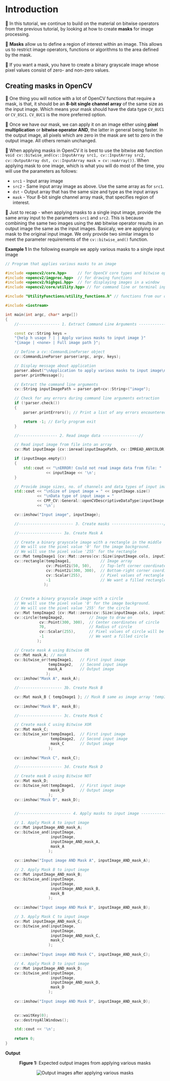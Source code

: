 # Introduction

:notebook_with_decorative_cover: In this tutorial, we continue to build on the material on bitwise operators from the previous tutorial, by looking at how to create **masks** for image processing.

:notebook_with_decorative_cover: **Masks** allow us to define a region of interest within an image. This allows us to restrict image operators, functions or algorithms to the area defined by the mask.

:notebook_with_decorative_cover: If you want a mask, you have to create a binary grayscale image whose pixel values consist of zero- and non-zero values.

## Creating masks in OpenCV

:notebook_with_decorative_cover: One thing you will notice with a lot of OpenCV functions that require a mask, is that, it should be an **8-bit single channel array** of the same size as the input image. Which means your mask should have the data type `CV_8UC1` or `CV_8SC1`. `CV_8UC1` is the more preferred option.

:notebook_with_decorative_cover: Once we have our mask, we can apply it on an image either using **pixel multiplication** or **bitwise operator AND**, the latter in general being faster. In the output image, all pixels which are zero in the mask are set to zero in the output image. All others remain unchanged.

:notebook_with_decorative_cover: When applying masks in OpenCV it is best to use the bitwise `AND` function `void cv::bitwise_and(cv::InputArray src1, cv::InputArray src2, cv::OutputArray dst, cv::InputArray mask = cv::noArray())`. When applying mask to one image, which is what you will do most of the time, you will use the parameters as follows:

* `src1` - Input array image
* `src2` - Same input array image as above. Use the same array as for `src1`.
* `dst` - Output array that has the same size and type as the input arrays
* `mask` - Your 8-bit single channel array mask, that specifies region of interest.

:notebook_with_decorative_cover: Just to recap - when applying masks to a single input image, provide the same array input to the parameters `src1` and `src2`. This is because combining the same two images using the `AND` bitwise operator results in an output image the same as the input images. Basicaly, we are applying our mask to the original input image. We only provide two similar images to meet the parameter requirements of the `cv::bitwise_and()` function. 

**Example 1** In the following example we apply various masks to a single input image

```c++
// Program that applies various masks to an image

#include <opencv2/core.hpp>     // for OpenCV core types and bitwise operators
#include <opencv2/imgproc.hpp>  // for drawing functions
#include <opencv2/highgui.hpp>  // for displaying images in a window
#include <opencv2/core/utility.hpp> // for command line or terminal inputs

#include "UtilityFunctions/utility_functions.h" // functions from our own library

#include <iostream>

int main(int argc, char* argv[])
{
    //------------------ 1. Extract Command Line Arguments --------------//

    const cv::String keys = 
    "{help h usage ? | | Apply various masks to input image }"
    "{image | <none> | Full image path }";  

    // Define a cv::CommandLineParser object
    cv::CommandLineParser parser(argc, argv, keys);

    // Display message about application
    parser.about("\nApplication to apply various masks to input image\n");
    parser.printMessage();

    // Extract the command line arguments
    cv::String inputImagePath = parser.get<cv::String>("image");

    // Check for any errors during command line arguments extraction
    if (!parser.check())
    {
        parser.printErrors(); // Print a list of any errors encountered

        return -1; // Early program exit
    }

    //----------------- 2. Read image data ----------------//

    // Read input image from file into an array
    cv::Mat inputImage {cv::imread(inputImagePath, cv::IMREAD_ANYCOLOR)};

    if (inputImage.empty())
    {
        std::cout << "\nERROR! Could not read image data from file: " 
                  << inputImage << '\n';
    }

    // Provide image sizes, no. of channels and data types of input image
    std::cout << "\nSize of input image = " << inputImage.size()
              << "\nData type of input image = " 
              << CPP_CV::General::openCVDescriptiveDataType(inputImage.type())
              << '\n';

    cv::imshow("Input image", inputImage);

    //------------------------ 3. Create masks -----------------------//

    //------------------- 3a. Create Mask A

    // Create a binary grayscale image with a rectangle in the middle
    // We will use the pixel value '0' for the image background.
    // We will use the pixel value '255' for the rectangle 
    cv::Mat tempImage1 {cv::Mat::zeros(cv::Size(inputImage.cols, inputImage.rows), CV_8UC1)}; // Image array   
    cv::rectangle(tempImage1,             // Image array
                  cv::Point2i(50, 50),    // Top-left corner coordinates
                  cv::Point2i(300, 300),  // Bottom-right corner coordinates
                  cv::Scalar(255),        // Pixel values of rectangle will be '255'
                  -1                      // We want a filled rectangle
                 );
    

    // Create a binary grayscale image with a circle 
    // We will use the pixel value '0' for the image background.
    // We will use the pixel value '255' for the circle 
    cv::Mat tempImage2 {cv::Mat::zeros(cv::Size(inputImage.cols, inputImage.rows), CV_8UC1)}; // Image array   
    cv::circle(tempImage2,           // Image to draw on
               cv::Point(300, 300),  // Center coordinates of circle
               70,                   // Radius of circle
               cv::Scalar(255),      // Pixel values of circle will be '255'
               -1                    // We want a filled circle
              );

    // Create mask A using Bitwise OR
    cv::Mat mask_A; // mask
    cv::bitwise_or(tempImage1,   // First input image
                   tempImage2,   // Second input image 
                   mask_A        // Output image
                  );
    cv::imshow("Mask A", mask_A);

    //------------------- 3b. Create Mask B

    cv::Mat mask_B { tempImage1 }; // Mask B same as image array 'tempImage1'
    
    cv::imshow("Mask B", mask_B);

    //------------------- 3c. Create Mask C

    // Create mask C using Bitwise XOR
    cv::Mat mask_C;
    cv::bitwise_xor(tempImage1,  // First input image 
                    tempImage2,  // Second input image 
                    mask_C       // Output image
                   );
    
    cv::imshow("Mask C", mask_C);

    //------------------- 3d. Create Mask D

    // Create mask D using Bitwise NOT
    cv::Mat mask_D;
    cv::bitwise_not(tempImage1,  // First input image
                    mask_D       // Output image
                   ); 
    cv::imshow("Mask D", mask_D);

    
    //----------------------- 4. Apply masks to input image ----------------//

    // 1. Apply Mask A to input image
    cv::Mat inputImage_AND_mask_A;
    cv::bitwise_and(inputImage, 
                    inputImage, 
                    inputImage_AND_mask_A, 
                    mask_A
                   );
                  
    cv::imshow("Input image AND Mask A", inputImage_AND_mask_A);

    // 2. Apply Mask B to input image
    cv::Mat inputImage_AND_mask_B;
    cv::bitwise_and(inputImage, 
                    inputImage, 
                    inputImage_AND_mask_B, 
                    mask_B
                   );
                  
    cv::imshow("Input image AND Mask B", inputImage_AND_mask_B);

    // 3. Apply Mask C to input image
    cv::Mat inputImage_AND_mask_C;
    cv::bitwise_and(inputImage, 
                    inputImage, 
                    inputImage_AND_mask_C, 
                    mask_C
                   );
                  
    cv::imshow("Input image AND Mask C", inputImage_AND_mask_C);

    // 4. Apply Mask D to input image
    cv::Mat inputImage_AND_mask_D;
    cv::bitwise_and(inputImage, 
                    inputImage, 
                    inputImage_AND_mask_D, 
                    mask_D
                   );
                  
    cv::imshow("Input image AND Mask D", inputImage_AND_mask_D);

    
    cv::waitKey(0);
    cv::destroyAllWindows();

    std::cout << '\n';
    
    return 0;
}
```

**Output**

<p align = "center"><b>Figure 1:</b> Expected output images from applying various masks</p>

<p align = "center">
    <img src = "./Example-Code/images/apply-masks.png" alt = "Output images after applying various masks">
</p>
